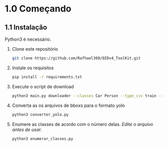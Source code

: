 # 1.0 Começando

## 1.1 Instalação

Python3 é necessário.

1. Clone este repositório
   ```bash
   git clone https://github.com/Rafhael369/OIDv4_ToolKit.git
   ```
2. Instale os requisitos
   ```bash
   pip install -r requirements.txt
   ```
3. Execute o script de download
   ```bash
   python3 main.py downloader --classes Car Person --type_csv train --limit 1000
   ```

4. Converta as os arquivos de bboxs para o formato yolo
   ```bash
   python3 converter_yolo.py
   ```

5. Enumere as classes de acordo com o número delas. *_Edite o arquivo antes de usar._*
   ```bash
   python3 enumerar_classes.py
   ```